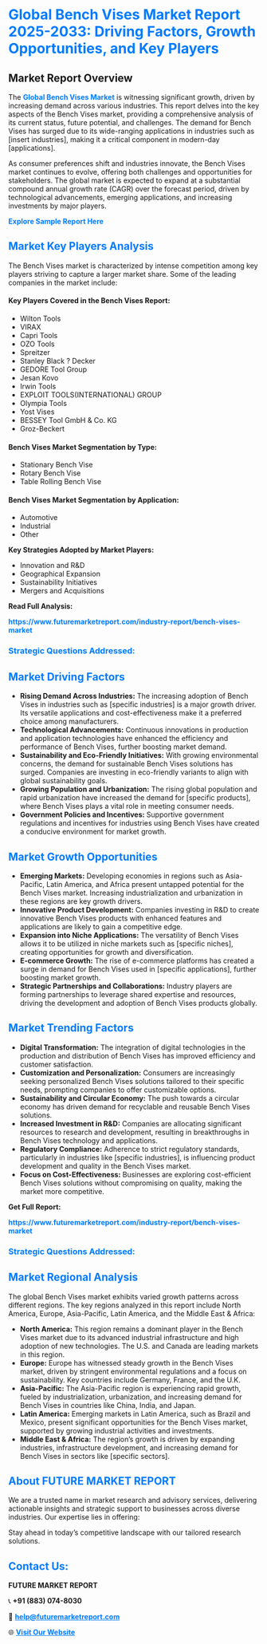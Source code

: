 <h1 style="color: #007BFF;">Global Bench Vises Market Report 2025-2033: Driving Factors, Growth Opportunities, and Key Players</h1>

<section id="overview">
<h2>Market Report Overview</h2>
<p>The <a href="https://www.futuremarketreport.com/industry-report/bench-vises-market" style="color: #007BFF; text-decoration: none;"><strong>Global Bench Vises Market</strong></a> is witnessing significant growth, driven by increasing demand across various industries. This report delves into the key aspects of the Bench Vises market, providing a comprehensive analysis of its current status, future potential, and challenges. The demand for Bench Vises has surged due to its wide-ranging applications in industries such as [insert industries], making it a critical component in modern-day [applications].</p>
<p>As consumer preferences shift and industries innovate, the Bench Vises market continues to evolve, offering both challenges and opportunities for stakeholders. The global market is expected to expand at a substantial compound annual growth rate (CAGR) over the forecast period, driven by technological advancements, emerging applications, and increasing investments by major players.</p>
</section>

<section id="overview">
<p><a href="https://www.futuremarketreport.com/request-sample/reportId=52114" style="color: #007BFF; text-decoration: none;"><strong>Explore Sample Report Here</strong></a></p>
</section>

<section id="key-players">
<h2 style="color: #007BFF;">Market Key Players Analysis</h2>
<p>The Bench Vises market is characterized by intense competition among key players striving to capture a larger market share. Some of the leading companies in the market include:</p>
<h4>Key Players Covered in the Bench Vises Report:</h4>
<ul><li>Wilton Tools</li><li>VIRAX</li><li>Capri Tools</li><li>OZO Tools</li><li>Spreitzer</li><li>Stanley Black ? Decker</li><li>GEDORE Tool Group</li><li>Jesan Kovo</li><li>Irwin Tools</li><li>EXPLOIT TOOLS(INTERNATIONAL) GROUP</li><li>Olympia Tools</li><li>Yost Vises</li><li>BESSEY Tool GmbH &amp; Co. KG</li><li>Groz-Beckert</li></ul>
<h4>Bench Vises Market Segmentation by Type:</h4>
<ul><li>Stationary Bench Vise</li><li>Rotary Bench Vise</li><li>Table Rolling Bench Vise</li></ul>

<h4>Bench Vises Market Segmentation by Application:</h4>
<ul><li>Automotive</li><li>Industrial</li><li>Other</li></ul>
<p><strong>Key Strategies Adopted by Market Players:</strong></p>
<ul>
<li>Innovation and R&D</li>
<li>Geographical Expansion</li>
<li>Sustainability Initiatives</li>
<li>Mergers and Acquisitions</li>
</ul>
</section>

<section>
<p><strong>Read Full Analysis: </strong></p><a href="https://www.futuremarketreport.com/industry-report/bench-vises-market" style="color: #007BFF; text-decoration: none;"><strong>https://www.futuremarketreport.com/industry-report/bench-vises-market</strong></a>
<h3 style="color: #007BFF;">Strategic Questions Addressed:</h3>
</section>

<section id="driving-factors">
<h2 style="color: #007BFF;">Market Driving Factors</h2>
<ul>
<li><strong>Rising Demand Across Industries:</strong> The increasing adoption of Bench Vises in industries such as [specific industries] is a major growth driver. Its versatile applications and cost-effectiveness make it a preferred choice among manufacturers.</li>
<li><strong>Technological Advancements:</strong> Continuous innovations in production and application technologies have enhanced the efficiency and performance of Bench Vises, further boosting market demand.</li>
<li><strong>Sustainability and Eco-Friendly Initiatives:</strong> With growing environmental concerns, the demand for sustainable Bench Vises solutions has surged. Companies are investing in eco-friendly variants to align with global sustainability goals.</li>
<li><strong>Growing Population and Urbanization:</strong> The rising global population and rapid urbanization have increased the demand for [specific products], where Bench Vises plays a vital role in meeting consumer needs.</li>
<li><strong>Government Policies and Incentives:</strong> Supportive government regulations and incentives for industries using Bench Vises have created a conducive environment for market growth.</li>
</ul>
</section>

<section id="growth-opportunities">
<h2 style="color: #007BFF;">Market Growth Opportunities</h2>
<ul>
<li><strong>Emerging Markets:</strong> Developing economies in regions such as Asia-Pacific, Latin America, and Africa present untapped potential for the Bench Vises market. Increasing industrialization and urbanization in these regions are key growth drivers.</li>
<li><strong>Innovative Product Development:</strong> Companies investing in R&D to create innovative Bench Vises products with enhanced features and applications are likely to gain a competitive edge.</li>
<li><strong>Expansion into Niche Applications:</strong> The versatility of Bench Vises allows it to be utilized in niche markets such as [specific niches], creating opportunities for growth and diversification.</li>
<li><strong>E-commerce Growth:</strong> The rise of e-commerce platforms has created a surge in demand for Bench Vises used in [specific applications], further boosting market growth.</li>
<li><strong>Strategic Partnerships and Collaborations:</strong> Industry players are forming partnerships to leverage shared expertise and resources, driving the development and adoption of Bench Vises products globally.</li>
</ul>
</section>

<section id="trending-factors">
<h2 style="color: #007BFF;">Market Trending Factors</h2>
<ul>
<li><strong>Digital Transformation:</strong> The integration of digital technologies in the production and distribution of Bench Vises has improved efficiency and customer satisfaction.</li>
<li><strong>Customization and Personalization:</strong> Consumers are increasingly seeking personalized Bench Vises solutions tailored to their specific needs, prompting companies to offer customizable options.</li>
<li><strong>Sustainability and Circular Economy:</strong> The push towards a circular economy has driven demand for recyclable and reusable Bench Vises solutions.</li>
<li><strong>Increased Investment in R&D:</strong> Companies are allocating significant resources to research and development, resulting in breakthroughs in Bench Vises technology and applications.</li>
<li><strong>Regulatory Compliance:</strong> Adherence to strict regulatory standards, particularly in industries like [specific industries], is influencing product development and quality in the Bench Vises market.</li>
<li><strong>Focus on Cost-Effectiveness:</strong> Businesses are exploring cost-efficient Bench Vises solutions without compromising on quality, making the market more competitive.</li>
</ul>
</section>

<section>
<p><strong>Get Full Report: </strong></p><a href="https://www.futuremarketreport.com/industry-report/bench-vises-market" style="color: #007BFF; text-decoration: none;"><strong>https://www.futuremarketreport.com/industry-report/bench-vises-market</strong></a>
<h3 style="color: #007BFF;">Strategic Questions Addressed:</h3>
</section>


<section id="regional-analysis">
<h2 style="color: #007BFF;">Market Regional Analysis</h2>
<p>The global Bench Vises market exhibits varied growth patterns across different regions. The key regions analyzed in this report include North America, Europe, Asia-Pacific, Latin America, and the Middle East & Africa:</p>
<ul>
<li><strong>North America:</strong> This region remains a dominant player in the Bench Vises market due to its advanced industrial infrastructure and high adoption of new technologies. The U.S. and Canada are leading markets in this region.</li>
<li><strong>Europe:</strong> Europe has witnessed steady growth in the Bench Vises market, driven by stringent environmental regulations and a focus on sustainability. Key countries include Germany, France, and the U.K.</li>
<li><strong>Asia-Pacific:</strong> The Asia-Pacific region is experiencing rapid growth, fueled by industrialization, urbanization, and increasing demand for Bench Vises in countries like China, India, and Japan.</li>
<li><strong>Latin America:</strong> Emerging markets in Latin America, such as Brazil and Mexico, present significant opportunities for the Bench Vises market, supported by growing industrial activities and investments.</li>
<li><strong>Middle East & Africa:</strong> The region’s growth is driven by expanding industries, infrastructure development, and increasing demand for Bench Vises in sectors like [specific sectors].</li>
</ul>
</section>

<footer>
<h2 style="color: #007BFF;">About FUTURE MARKET REPORT</h2>
<p>We are a trusted name in market research and advisory services, delivering actionable insights and strategic support to businesses across diverse industries. Our expertise lies in offering:</p>

<p>Stay ahead in today’s competitive landscape with our tailored research solutions.</p>

<h2 style="color: #007BFF;">Contact Us:</h2>
<p><strong>FUTURE MARKET REPORT</strong></p>
<p>📞 <strong>+91 (883) 074-8030</strong></p>
<p>📧 <strong><a href="mailto:help@futuremarketreport.com" style="color: #007BFF;">help@futuremarketreport.com</a></strong></p>
<p>🌐 <strong><a href="https://www.futuremarketreport.com/" style="color: #007BFF;">Visit Our Website</a></strong></p>
</footer>